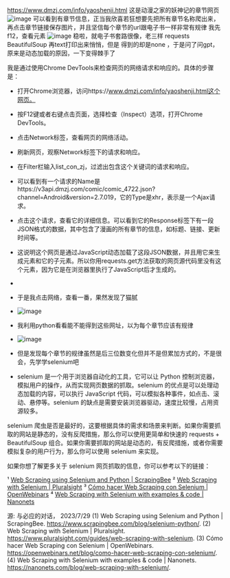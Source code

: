 https://www.dmzj.com/info/yaoshenji.html 
这是动漫之家的妖神记的章节网页
![image](https://github.com/yexiaoyaoo/python_spider/assets/125390278/14bc8598-11cc-42ca-8043-38474ba2fd3d)
可以看到有章节信息，正当我欣喜若狂想要先把所有章节名称爬出来，再点击章节链接保存图片，并且坚信每个章节的url跟电子书一样非常有规律
我先f12，查看元素
![image](https://github.com/yexiaoyaoo/python_spider/assets/125390278/d8faf1f4-08d4-4e66-8b07-aa846476803d)
稳啦，就电子书套路很像，老三样 requests BeautifulSoup 再text打印出来悄悄，但是 得到的却是none ，于是问了问gpt，原来是动态加载的原因，一下变得棘手了

我是通过使用Chrome DevTools来检查网页的网络请求和响应的。具体的步骤是：

- 打开Chrome浏览器，访问https://www.dmzj.com/info/yaoshenji.html这个网页。
- 按F12键或者右键点击页面，选择检查（Inspect）选项，打开Chrome DevTools。
- 点击Network标签，查看网页的网络活动。
- 刷新网页，观察Network标签下的请求和响应。
- 在Filter栏输入list_con_zj，过滤出包含这个关键词的请求和响应。
- 可以看到有一个请求的Name是https://v3api.dmzj.com/comic/comic_4722.json?channel=Android&version=2.7.019，它的Type是xhr，表示是一个Ajax请求。
- 点击这个请求，查看它的详细信息。可以看到它的Response标签下有一段JSON格式的数据，其中包含了漫画的所有章节的信息，如标题、链接、更新时间等。
- 这说明这个网页是通过JavaScript动态加载了这段JSON数据，并且用它来生成<span class="list_con_zj">元素和它的子元素<a>。所以你用requests.get方法获取的网页源代码里没有这个元素，因为它是在浏览器里执行了JavaScript后才生成的。

-
- 于是我点击网络，查看一番，果然发现了猫腻
- ![image](https://github.com/yexiaoyaoo/python_spider/assets/125390278/c7d88bd6-b187-43ae-b947-d6e80f240f8c)
- 我利用python看看能不能得到这些网址，以为每个章节应该有规律
- ![image](https://github.com/yexiaoyaoo/python_spider/assets/125390278/d80ad24f-f5ff-4019-9fde-9b453af49737)
- 但是发现每个章节的规律虽然是后三位数变化但并不是但累加方式的，不是很会，先学学selenium吧
- selenium 是一个用于浏览器自动化的工具，它可以让 Python 控制浏览器，模拟用户的操作，从而实现网页数据的抓取。selenium 的优点是可以处理动态加载的内容，可以执行 JavaScript 代码，可以模拟各种事件，如点击、滚动、悬停等。selenium 的缺点是需要安装浏览器驱动，速度比较慢，占用资源较多。

selenium 爬虫是否是最好的，这要根据具体的需求和场景来判断。如果你需要抓取的网站是静态的，没有反爬措施，那么你可以使用更简单和快速的 requests + BeautifulSoup 组合。如果你需要抓取的网站是动态的，有反爬措施，或者你需要模拟复杂的用户行为，那么你可以使用 selenium 来实现。

如果你想了解更多关于 selenium 网页抓取的信息，你可以参考以下的链接：

¹ [Web Scraping using Selenium and Python | ScrapingBee](https://www.scrapingbee.com/blog/selenium-python/)
² [Web Scraping with Selenium | Pluralsight](https://www.pluralsight.com/guides/web-scraping-with-selenium)
³ [Cómo hacer Web Scraping con Selenium | OpenWebinars](https://openwebinars.net/blog/como-hacer-web-scraping-con-selenium/)
⁴ [Web Scraping with Selenium with examples & code | Nanonets](https://nanonets.com/blog/web-scraping-with-selenium/)

源: 与必应的对话， 2023/7/29
(1) Web Scraping using Selenium and Python | ScrapingBee. https://www.scrapingbee.com/blog/selenium-python/.
(2) Web Scraping with Selenium | Pluralsight. https://www.pluralsight.com/guides/web-scraping-with-selenium.
(3) Cómo hacer Web Scraping con Selenium | OpenWebinars. https://openwebinars.net/blog/como-hacer-web-scraping-con-selenium/.
(4) Web Scraping with Selenium with examples & code | Nanonets. https://nanonets.com/blog/web-scraping-with-selenium/.



